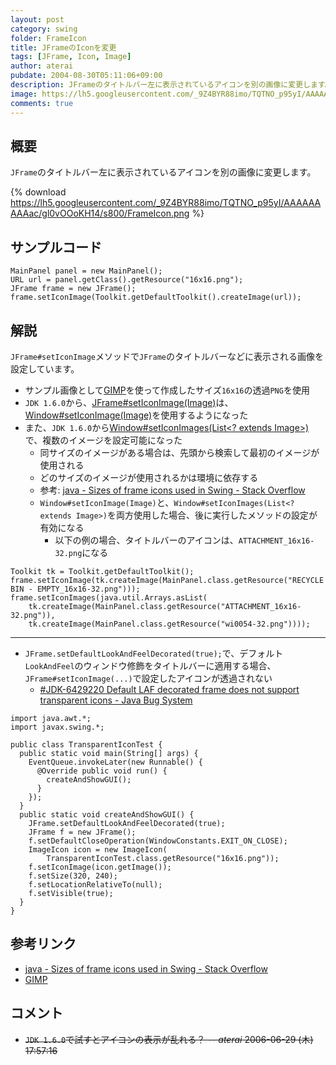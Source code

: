 ```yaml
---
layout: post
category: swing
folder: FrameIcon
title: JFrameのIconを変更
tags: [JFrame, Icon, Image]
author: aterai
pubdate: 2004-08-30T05:11:06+09:00
description: JFrameのタイトルバー左に表示されているアイコンを別の画像に変更します。
image: https://lh5.googleusercontent.com/_9Z4BYR88imo/TQTNO_p95yI/AAAAAAAAAac/gl0vOOoKH14/s800/FrameIcon.png
comments: true
---
```

## 概要
`JFrame`のタイトルバー左に表示されているアイコンを別の画像に変更します。

{% download https://lh5.googleusercontent.com/_9Z4BYR88imo/TQTNO_p95yI/AAAAAAAAAac/gl0vOOoKH14/s800/FrameIcon.png %}

## サンプルコード
<pre class="prettyprint"><code>MainPanel panel = new MainPanel();
URL url = panel.getClass().getResource("16x16.png");
JFrame frame = new JFrame();
frame.setIconImage(Toolkit.getDefaultToolkit().createImage(url));
</code></pre>

## 解説
`JFrame#setIconImage`メソッドで`JFrame`のタイトルバーなどに表示される画像を設定しています。

- サンプル画像として[GIMP](http://www.gimp.org/)を使って作成したサイズ`16x16`の透過`PNG`を使用
- `JDK 1.6.0`から、[JFrame#setIconImage(Image)](https://docs.oracle.com/javase/jp/8/docs/api/javax/swing/JFrame.html#setIconImage-java.awt.Image-)は、[Window#setIconImage(Image)](https://docs.oracle.com/javase/jp/8/docs/api/java/awt/Window.html#setIconImage-java.awt.Image-)を使用するようになった
- また、`JDK 1.6.0`から[Window#setIconImages(List<? extends Image>)](https://docs.oracle.com/javase/jp/8/docs/api/java/awt/Window.html#setIconImages-java.util.List-)で、複数のイメージを設定可能になった
    - 同サイズのイメージがある場合は、先頭から検索して最初のイメージが使用される
    - どのサイズのイメージが使用されるかは環境に依存する
    - 参考: [java - Sizes of frame icons used in Swing - Stack Overflow](http://stackoverflow.com/questions/18224184/sizes-of-frame-icons-used-in-swing)
    - `Window#setIconImage(Image)`と、`Window#setIconImages(List<? extends Image>)`を両方使用した場合、後に実行したメソッドの設定が有効になる
        - 以下の例の場合、タイトルバーのアイコンは、`ATTACHMENT_16x16-32.png`になる

<!-- dummy comment line for breaking list -->

<pre class="prettyprint"><code>Toolkit tk = Toolkit.getDefaultToolkit();
frame.setIconImage(tk.createImage(MainPanel.class.getResource("RECYCLE BIN - EMPTY_16x16-32.png")));
frame.setIconImages(java.util.Arrays.asList(
    tk.createImage(MainPanel.class.getResource("ATTACHMENT_16x16-32.png")),
    tk.createImage(MainPanel.class.getResource("wi0054-32.png"))));
</code></pre>

- - - -
- `JFrame.setDefaultLookAndFeelDecorated(true);`で、デフォルト`LookAndFeel`のウィンドウ修飾をタイトルバーに適用する場合、`JFrame#setIconImage(...)`で設定したアイコンが透過されない
    - [#JDK-6429220 Default LAF decorated frame does not support transparent icons - Java Bug System](https://bugs.openjdk.java.net/browse/JDK-6429220)

<!-- dummy comment line for breaking list -->

<pre class="prettyprint"><code>import java.awt.*;
import javax.swing.*;

public class TransparentIconTest {
  public static void main(String[] args) {
    EventQueue.invokeLater(new Runnable() {
      @Override public void run() {
        createAndShowGUI();
      }
    });
  }
  public static void createAndShowGUI() {
    JFrame.setDefaultLookAndFeelDecorated(true);
    JFrame f = new JFrame();
    f.setDefaultCloseOperation(WindowConstants.EXIT_ON_CLOSE);
    ImageIcon icon = new ImageIcon(
        TransparentIconTest.class.getResource("16x16.png"));
    f.setIconImage(icon.getImage());
    f.setSize(320, 240);
    f.setLocationRelativeTo(null);
    f.setVisible(true);
  }
}
</code></pre>

## 参考リンク
- [java - Sizes of frame icons used in Swing - Stack Overflow](http://stackoverflow.com/questions/18224184/sizes-of-frame-icons-used-in-swing)
- [GIMP](http://www.gimp.org/)

<!-- dummy comment line for breaking list -->

## コメント
- ~~`JDK 1.6.0`で試すとアイコンの表示が乱れる？ -- *aterai* 2006-06-29 (木) 17:57:16~~

<!-- dummy comment line for breaking list -->
